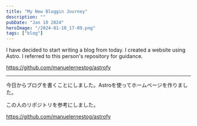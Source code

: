 ```yaml
---
title: "My New Bloggin Journey"
description: ""
pubDate: "Jan 10 2024"
heroImage: "/2024-01-10_17-09.png"
tags: ["blog"]
---
```


I have decided to start writing a blog from today. I created a website using Astro. I referred to this person's repository for guidance.

https://github.com/manuelernestog/astrofy

---

今日からブログを書くことにしました。Astroを使ってホームページを作りました。

この人のリポジトリを参考にしました。

https://github.com/manuelernestog/astrofy

